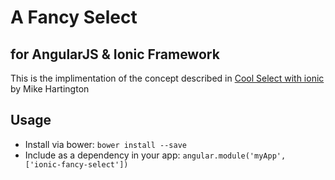 A Fancy Select
==============

for AngularJS & Ionic Framework
-------------------------------

This is the implimentation of the concept described in
[Cool Select with ionic](http://codepen.io/mhartington/pen/CImqy?editors=101) by Mike Hartington

Usage
------

- Install via bower: `bower install --save`
- Include as a dependency in your app: `angular.module('myApp', ['ionic-fancy-select'])`
